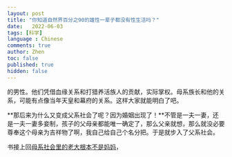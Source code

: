 ```yaml
---
layout: post
title: "你知道自然界百分之90的雄性一辈子都没有性生活吗？"
date:   2022-06-03
tags: [科学]
language : Chinese
comments: true
author: Zhen
toc: false
published: true
hidden: false
---
```

的男性。他们凭借血缘关系和打猎养活族人的贡献，实际掌权。母系族长和他的关系，可能有点像当年天皇和幕府的关系。这样大家就能明白了吧。

**那后来为什么又变成父系社会了呢？因为婚姻出现了！**不管是一夫一妻，还是一夫一妻多妾制，孩子的父母亲都能唯一确定了，那么父亲就想，那么就没必要尊奉这个母亲为吉祥物了啊，我自己给自己个名分把。于是就步入了父系社会。

书接上回[母系社会里的老大根本不是妈妈](/母系社会里的老大根本不是妈妈)，
<!--stackedit_data:
eyJoaXN0b3J5IjpbOTY0ODIzNDg2LC02NTkxOTEyMl19
-->